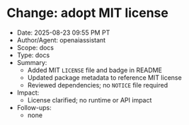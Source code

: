 # Change: adopt MIT license

- Date: 2025-08-23 09:55 PM PT
- Author/Agent: openaiassistant
- Scope: docs
- Type: docs
- Summary:
  - Added MIT `LICENSE` file and badge in README
  - Updated package metadata to reference MIT license
  - Reviewed dependencies; no `NOTICE` file required
- Impact:
  - License clarified; no runtime or API impact
- Follow-ups:
  - none
